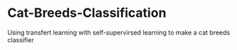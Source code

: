 # Cat-Breeds-Classification
 Using transfert learning with self-supervirsed learning to make a cat breeds classifier
